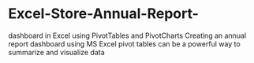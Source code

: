 # Excel-Store-Annual-Report-
dashboard in Excel using PivotTables and PivotCharts
Creating an annual report dashboard using MS Excel pivot tables can be a powerful way to summarize and visualize data
